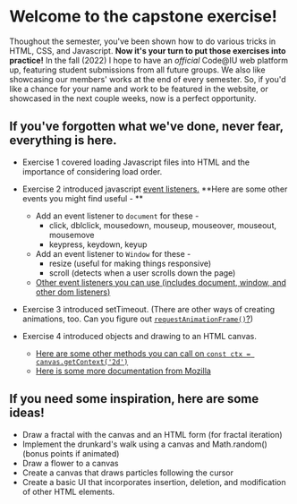 # Welcome to the capstone exercise!
Thoughout the semester, you've been shown how to do various tricks in HTML, CSS, and Javascript. **Now it's your turn to put those exercises into practice!** In the fall (2022) I hope to have an *official* Code@IU web platform up, featuring student submissions from all future groups. We also like showcasing our members' works at the end of every semester. So, if you'd like a chance for your name and work to be featured in the website, or showcased in the next couple weeks, now is a perfect opportunity.

## If you've forgotten what we've done, never fear, everything is here.
- Exercise 1 covered loading Javascript files into HTML and the importance of considering load order.
- Exercise 2 introduced javascript [event listeners.](https://developer.mozilla.org/en-US/docs/Web/API/EventTarget/addEventListener) **Here are some other events you might find useful - **
    - Add an event listener to `document` for these -
        - click, dblclick, mousedown, mouseup, mouseover, mouseout, mousemove
        - keypress, keydown, keyup
    - Add an event listener to `Window` for these -
        - resize (useful for making things responsive)
        - scroll (detects when a user scrolls down the page)
    - [Other event listeners you can use (includes document, window, and other dom listeners)](https://data-flair.training/blogs/javascript-event-types/)


- Exercise 3 introduced setTimeout. (There are other ways of creating animations, too. Can you figure out [`requestAnimationFrame()`?](https://developer.mozilla.org/en-US/docs/Web/API/window/requestAnimationFrame))
- Exercise 4 introduced objects and drawing to an HTML canvas.
    - [Here are some other methods you can call on `const ctx = canvas.getContext('2d')`](https://www.w3schools.com/tags/ref_canvas.asp)
    - [Here is some more documentation from Mozilla](https://developer.mozilla.org/en-US/docs/Web/API/CanvasRenderingContext2D)


## If you need some inspiration, here are some ideas!
- Draw a fractal with the canvas and an HTML form (for fractal iteration)
- Implement the drunkard's walk using a canvas and Math.random() (bonus points if animated)
- Draw a flower to a canvas
- Create a canvas that draws particles following the cursor
- Create a basic UI that incorporates insertion, deletion, and modification of other HTML elements.